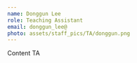 ```yaml
---
name: Donggun Lee
role: Teaching Assistant
email: donggun_lee@
photo: assets/staff_pics/TA/donggun.png
---
```


Content TA